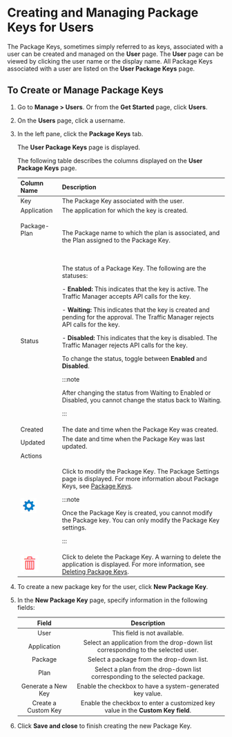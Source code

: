 ﻿---
sidebar_position: 6
---

# Creating and Managing Package Keys for Users

<head>
  <meta name="guidename" content="API Management"/>
  <meta name="context" content="GUID-55dea058-3c6d-4f45-892f-fa67d1c0dcfe"/>
</head>

The Package Keys, sometimes simply referred to as keys, associated with a user can be created and managed on the **User** page. The **User** page can be viewed by clicking the user name or the display name. All Package Keys associated with a user are listed on the **User Package Keys** page. 

## To Create or Manage Package Keys

1. Go to **Manage > Users**. Or from the **Get Started** page, click **Users**. 

2. On the **Users** page, click a username.

3. In the left pane, click the **Package Keys** tab. 

   The **User Package Keys** page is displayed.

   The following table describes the columns displayed on the **User Package Keys** page. 

   |**Column Name** |**Description** |
   | -------------- | ----------- |
   |Key|The Package Key associated with the user. |
   |Application|The application for which the key is created. |
   |<p>Package-Plan</p><p> </p>|The Package name to which the plan is associated, and the Plan assigned to the Package Key. |
   |Status|<p>The status of a Package Key. The following are the statuses: </p><p>- **Enabled:** This indicates that the key is active. The Traffic Manager accepts API calls for the key. </p><p>- **Waiting:** This indicates that the key is created and pending for the approval. The Traffic Manager rejects API calls for the key. </p><p>- **Disabled:** This indicates that the key is disabled. The Traffic Manager rejects API calls for the key. </p><p>To change the status, toggle between **Enabled** and **Disabled**. </p><p>:::note</p><p>After changing the status from Waiting to Enabled or Disabled, you cannot change the status back to Waiting.</p><p>::: </p>|
   |Created|The date and time when the Package Key was created. |
   |Updated|The date and time when the Package Key was last updated. |
   |Actions| |
   |![](../../Images/edit.jpg)|<p>Click to modify the Package Key. The Package Settings page is displayed. For more information about Package Keys, see [Package Keys](../Packagekeys/Package_keys.md). </p><p>:::note</p><p>Once the Package Key is created, you cannot modify the Package key. You can only modify the Package Key settings.</p><p>::: </p>|
   |![](../../Images/delete.jpg)|Click to delete the Package Key. A warning to delete the application is displayed. For more information, see [Deleting Package Keys](../Packagekeys/Deleting_package_keys.md). |

4. To create a new package key for the user, click **New Package Key**.

5. In the **New Package Key** page, specify information in the following fields: 

   |**Field** |**Description** |
   | :-: | :-: |
   |User|This field is not available. |
   |Application|Select an application from the drop-down list corresponding to the selected user. |
   |Package|Select a package from the drop-down list. |
   |Plan|Select a plan from the drop-down list corresponding to the selected package. |
   |Generate a New Key|Enable the checkbox to have a system-generated key value. |
   |Create a Custom Key|Enable the checkbox to enter a customized key value in the **Custom Key field**. |

6. Click **Save and close** to finish creating the new Package Key. 
